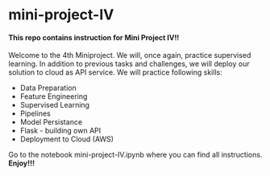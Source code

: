 # mini-project-IV
#### This repo contains instruction for Mini Project IV!!

Welcome to the 4th Miniproject. We will, once again, practice supervised learning. In addition to previous tasks and challenges, we will deploy our solution to cloud as API service. We will practice following skills:

- Data Preparation
- Feature Engineering
- Supervised Learning
- Pipelines
- Model Persistance
- Flask - building own API
- Deployment to Cloud (AWS)

Go to the notebook mini-project-IV.ipynb where you can find all instructions.
**Enjoy!!!**


